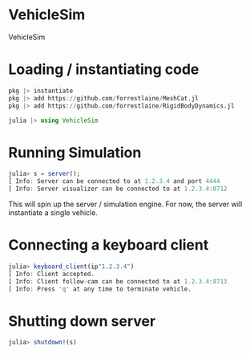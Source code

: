 # VehicleSim
VehicleSim

# Loading / instantiating code

```julia
pkg |> instantiate
pkg |> add https://github.com/forrestlaine/MeshCat.jl
pkg |> add https://github.com/forrestlaine/RigidBodyDynamics.jl

julia |> using VehicleSim
```

# Running Simulation
```julia
julia> s = server();
[ Info: Server can be connected to at 1.2.3.4 and port 4444
[ Info: Server visualizer can be connected to at 1.2.3.4:8712
```

This will spin up the server / simulation engine. For now, the server will instantiate a single vehicle. 

# Connecting a keyboard client

```julia
julia> keyboard_client(ip"1.2.3.4")
[ Info: Client accepted.
[ Info: Client follow-cam can be connected to at 1.2.3.4:8713
[ Info: Press 'q' at any time to terminate vehicle.
```

# Shutting down server
```julia
julia> shutdown!(s)
```
